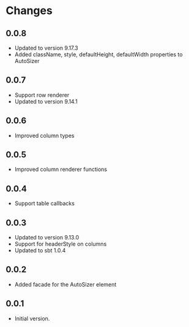 # Changes

## 0.0.8
- Updated to version 9.17.3
- Added className, style, defaultHeight, defaultWidth properties to AutoSizer

## 0.0.7
- Support row renderer
- Updated to version 9.14.1

## 0.0.6
- Improved column types

## 0.0.5
- Improved column renderer functions

## 0.0.4
- Support table callbacks

## 0.0.3
- Updated to version 9.13.0
- Support for headerStyle on columns
- Updated to sbt 1.0.4

## 0.0.2
- Added facade for the AutoSizer element

## 0.0.1
- Initial version.
